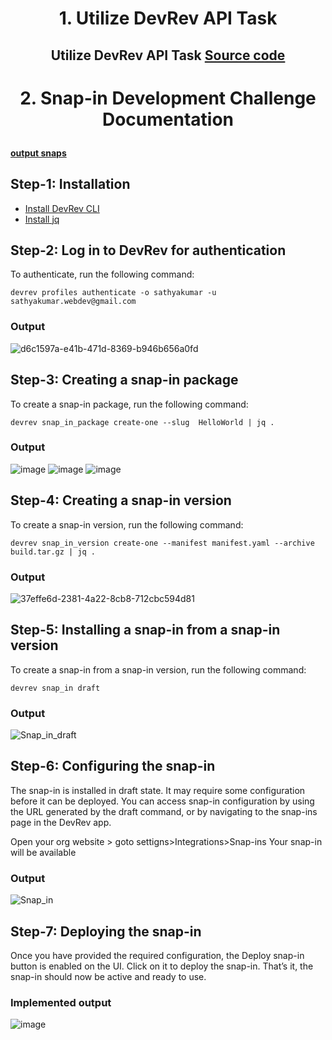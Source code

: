 # <p align="center" width="100%">1. Utilize DevRev API Task</p>
## <p align="center">Utilize DevRev API Task [Source code](https://github.com/Febiecode/DevRev-Assignment/tree/main/1.%20Utilize%20DevRev%20API)</p>

# <p align="center" width="100%">2. Snap-in Development Challenge Documentation</p>

#### [output snaps](https://github.com/Febiecode/DevRev-Hello-World-Snap-in/blob/main/snaps.pdf)

## Step-1: Installation
- [Install DevRev CLI](https://developer.devrev.ai/snapin-development/references/cli-install)
- [Install jq](https://jqlang.github.io/jq/)
## Step-2: Log in to DevRev for authentication
To authenticate, run the following command:
```
devrev profiles authenticate -o sathyakumar -u sathyakumar.webdev@gmail.com
```
### Output
![d6c1597a-e41b-471d-8369-b946b656a0fd](https://github.com/RichaKesharvani/DevRev-Assignment/assets/121665444/6c668a1f-63c7-4db4-9499-1d6bab03ddf9)

## Step-3: Creating a snap-in package
To create a snap-in package, run the following command:
```
devrev snap_in_package create-one --slug  HelloWorld | jq .
```
### Output
![image](https://github.com/RichaKesharvani/DevRev-Assignment/assets/121665444/9d40088f-585e-4a63-9d10-973590f8c8f0)
![image](https://github.com/RichaKesharvani/DevRev-Assignment/assets/121665444/5be9306e-dd1c-4373-8db3-81469b9fca1a)
![image](https://github.com/RichaKesharvani/DevRev-Assignment/assets/121665444/b1109ab4-feab-49fe-b65b-ac79a4ecb306)



## Step-4: Creating a snap-in version
To create a snap-in version, run the following command:
```
devrev snap_in_version create-one --manifest manifest.yaml --archive build.tar.gz | jq .
```
### Output
![37effe6d-2381-4a22-8cb8-712cbc594d81](https://github.com/RichaKesharvani/DevRev-Assignment/assets/121665444/5f7688bb-0876-428d-a26b-1f63bffa7c75)


## Step-5: Installing a snap-in from a snap-in version
To create a snap-in from a snap-in version, run the following command:
```
devrev snap_in draft
```
### Output
![Snap_in_draft](https://github.com/Febiecode/DevRev-Hello-World-Snap-in/assets/93641901/5ec6335d-c614-4ebe-b87b-0ac3d024dbac)

## Step-6: Configuring the snap-in
The snap-in is installed in draft state. It may require some configuration before it can be deployed.
You can access snap-in configuration by using the URL generated by the draft command, or by navigating to the snap-ins page in the DevRev app.

Open your org website > goto settigns>Integrations>Snap-ins
Your snap-in will be available
### Output
![Snap_in](https://github.com/Febiecode/DevRev-Hello-World-Snap-in/assets/93641901/b1513b24-1a24-448f-9627-ed28c55029b2)

## Step-7: Deploying the snap-in
Once you have provided the required configuration, the Deploy snap-in button is enabled on the UI. Click on it to deploy the snap-in. That’s it, the snap-in should now be active and ready to use.

### Implemented output
![image](https://github.com/Febiecode/DevRev-Hello-World-Snap-in/assets/93641901/59a6254a-6f3f-4e92-9c11-f1f7e2f9001e)
